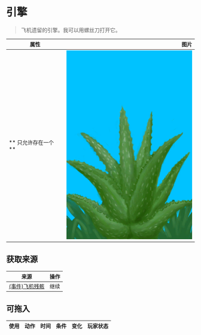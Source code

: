 # 引擎  
> 飞机遗留的引擎。我可以用螺丝刀打开它。  
  
  属性  |   图片   
 ----  |  ----:   
 ** 只允许存在一个 **  |  ![](Sprite/AloeVera.png)   
  
## 获取来源  
来源  |  操作  
----  |  ----  
[(事件)飞机残骸](Event_PlaneCrashFound.md)  |  继续  
## 可拖入  
使用  |  动作  |  时间  |  条件  |  变化  |  玩家状态  
----  |  ----  |  ----  |  ----  |  ----  |  ----  

